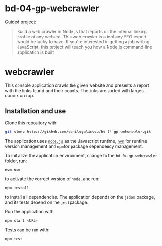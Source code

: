 # bd-04-gp-webcrawler

Guided project:

> Build a web crawler in Node.js that reports on the internal linking profile of any website. This web crawler is a tool any SEO expert would be lucky to have. If you're interested in getting a job writing JavaScript, this project will teach you how a Node.js command-line application is built.

# webcrawler

This console application crawls the given website and presents a report with the links found and their counts. The links are sorted with largest counts on top.

## Installation and use

Clone this repository with:

```bash
git clone https://github.com/danilogalisteu/bd-04-gp-webcrawler.git
```

The application uses [`node.js`](https://nodejs.org/en/) as the Javascript runtime, [`nvm`](https://github.com/nvm-sh/nvm) for runtime version management and `npm`for package dependency management.

To initialize the application environment, change to the `bd-04-gp-webcrawler` folder, run:
```bash
nvm use
```
to activate the correct version of `node`, and run:
```bash
npm install
```
to install all dependencies. The application depends on the `jsdom` package, and its tests depend on the `jest`package.

Run the application with:
```bash
npm start <URL>
```

Tests can be run with:
```bash
npm test
```
